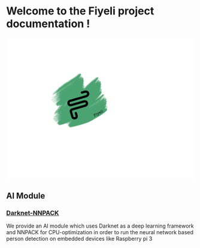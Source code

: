 # Welcome to the Fiyeli project documentation !

![logo](https://raw.githubusercontent.com/fiyeli/pilbi.github.io/master/docs/Sans%20titre-1.png "Logo")

## AI Module
### [Darknet-NNPACK](ia.md)
We provide an AI module which uses Darknet as a deep learning framework and NNPACK for CPU-optimization in order to run the neural network based person detection on embedded devices like Raspberry pi 3
